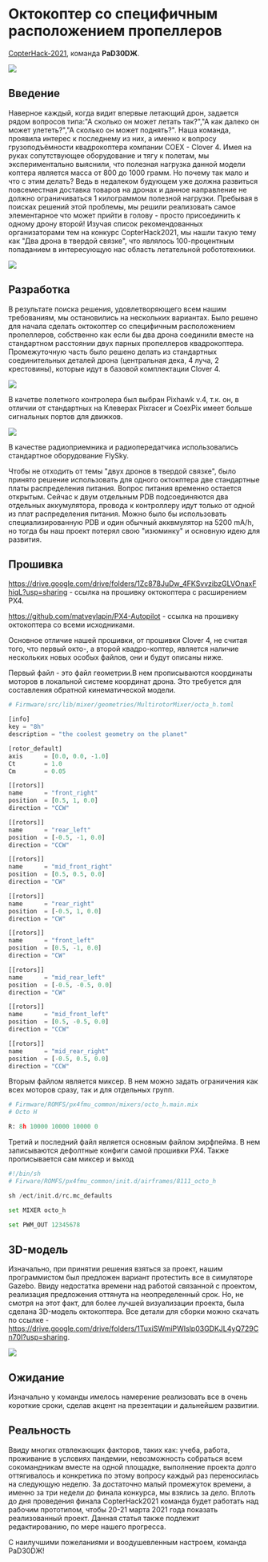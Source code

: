 # Октокоптер со специфичным расположением пропеллеров

[CopterHack-2021](copterhack2021.md), команда **PаD30DЖ**.

<img src="../assets/oktapadzog/image.gif" class="center">

## Введение

Наверное каждый, когда видит впервые летающий дрон, задается рядом вопросов типа:"А сколько он может летать так?","А как далеко он может улететь?","А сколько он может поднять?". Наша команда, проявила интерес к последнему из них, а именно к вопросу грузоподъёмности квадрокоптера компании COEX - Clover 4. Имея на руках сопутствующее оборудование и тягу к полетам, мы экспериментально выяснили, что полезная нагрузка данной модели коптера является масса от 800 до 1000 грамм. Но почему так мало и что с этим делать? Ведь в недалеком будующем уже должна развиться повсеместная доставка товаров на дронах и данное направление не должно ограничиваться 1 килограммом полезной нагрузки. Пребывая в поисках решений этой проблемы, мы решили реализовать самое элементарное что может прийти в голову - просто присоединить к одному дрону второй! Изучая список рекомендованных организаторами тем на конкурс CopterHack2021, мы нашли такую тему как "Два дрона в твердой связке", что являлось 100-процентным попаданием в интересующую нас область летательной робототехники.

<img src="../assets/oktapadzog/24-5.jpg">

## Разработка

В результате поиска решения, удовлетворяющего всем нашим требованиям, мы остановились на нескольких вариантах. Было решено для начала сделать октокоптер со специфичным расположением пропеллеров, собственно как если бы два дрона соединили вместе на стандартном расстоянии двух парных пропеллеров квадрокоптера. Промежуточную часть было решено делать из стандартных соединительных деталей дрона (центральная дека, 4 луча, 2 крестовины), которые идут в базовой комплектации Clover 4.

<img src="../assets/oktapadzog/frame_assembly_4.png">

В качетве полетного контролера был выбран Pixhawk v.4, т.к. он, в отличии от стандартных на Клеверах Pixracer и CoexPix имеет больше сигнальных портов для движков.

<img src="../assets/oktapadzog/Pixhawk.png">

В качестве радиоприемника и радиопередатчика использовались стандартное оборудование FlySky.

Чтобы не отходить от темы "двух дронов в твердой связке", было принято решение использовать для одного октокптера две стандартные платы распределения питания. Вопрос питания временно остается открытым. Сейчас к двум отдельным PDB подсоединяются два отдельных аккумулятора, провода к контроллеру идут только от одной из плат распределения питания. Можно было бы использовать специализированную PDB и один обычный акквмулятор на 5200 mA/h, но тогда бы наш проект потерял свою "изюминку" и основную идею для развития.

## Прошивка

https://drive.google.com/drive/folders/1Zc878JuDw_4FKSvvzibzGLVOnaxFhiqL?usp=sharing - ссылка на прошивку октокоптера с расширением PX4.

https://github.com/matveylapin/PX4-Autopilot - ссылка на прошивку октокоптера со всеми исходниками.

Основное отличие нашей прошивки, от прошивки Clover 4, не считая того, что первый окто-, а второй квадро-коптер, является наличие нескольких новых особых файлов, они и будут описаны ниже.

Первый файл - это файл геометрии.В нем прописываются координаты моторов в локальной системе координат дрона. Это требуется для составления обратной кинематической модели.

```python
# Firmware/src/lib/mixer/geometries/MultirotorMixer/octa_h.toml

[info]
key = "8h"
description = "the coolest geometry on the planet"

[rotor_default]
axis      = [0.0, 0.0, -1.0]
Ct        = 1.0
Cm        = 0.05

[[rotors]]
name      = "front_right"
position  = [0.5, 1, 0.0]
direction = "CCW"

[[rotors]]
name      = "rear_left"
position  = [-0.5, -1, 0.0]
direction = "CCW"

[[rotors]]
name      = "mid_front_right"
position  = [0.5, 0.5, 0.0]
direction = "CW"

[[rotors]]
name      = "rear_right"
position  = [-0.5, 1, 0.0]
direction = "CW"

[[rotors]]
name      = "front_left"
position  = [0.5, -1, 0.0]
direction = "CW"

[[rotors]]
name      = "mid_rear_left"
position  = [-0.5, -0.5, 0.0]
direction = "CW"

[[rotors]]
name      = "mid_front_left"
position  = [0.5, -0.5, 0.0]
direction = "CCW"

[[rotors]]
name      = "mid_rear_right"
position  = [-0.5, 0.5, 0.0]
direction = "CCW"
```

Вторым файлом является миксер. В нем можно задать ограничения как всех моторов сразу, так и для отдельных групп.

```python
# Firmware/ROMFS/px4fmu_common/mixers/octo_h.main.mix
# Octo H

R: 8h 10000 10000 10000 0
```

Третий и последний файл является основным файлом эирфпейма. В нем записываются дефолтные конфиги самой прошивки PX4. Также прописывается сам миксер и выход

```python
#!/bin/sh
# Firware/ROMFS/px4fmu_common/init.d/airframes/8111_octo_h

sh /ect/init.d/rc.mc_defaults

set MIXER octo_h

set PWM_OUT 12345678
```

## 3D-модель

Изначально, при принятии решения взяться за проект, нашим программистом был предложен вариант протестить все в симуляторе Gazebo. Ввиду недостатка времени над работой связанной с проектом, реализация предложения оттянута на неопределенный срок. Но, не смотря на этот факт, для более лучшей визуализации проекта, была сделана 3D-модель октокоптера. Все детали для сборки можно скачать по ссылке - https://drive.google.com/drive/folders/1TuxiSWmiPWIslp03GDKJL4yQ729Cn70I?usp=sharing.

<img src="../assets/oktapadzog/octo.png">

## Ожидание

Изначально у команды имелось намерение реализовать все в очень короткие сроки, сделав акцент на презентации и дальнейшем развитии.

## Реальность

Ввиду многих отвлекающих факторов, таких как: учеба, работа, проживание в условиях пандемии, невозможность собраться всем сокомандникам вместе на одной площадке, выполнение проекта долго оттягивалось и конкретика по этому вопросу каждый раз переносилась на следующую неделю. За достаточно малый промежуток времени, а именно за три недели до финала конкурса, мы взялись за дело. Вплоть до дня проведения финала CopterHack2021 команда будет работать над рабочим прототипом, чтобы 20-21 марта 2021 года показать реализованный проект. Данная статья также подлежит редактированию, по мере нашего прогресса.

С наилучшими пожеланиями и воодушевленным настроем, команда PаD30DЖ!
